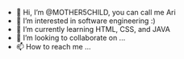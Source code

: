 - 👋 Hi, I’m @MOTHER5CHILD, you can call me Ari 
- 👀 I’m interested in software engineering :)
- 🌱 I’m currently learning HTML, CSS, and JAVA
- 💞️ I’m looking to collaborate on ...
- 📫 How to reach me ...

<!---
MOTHER5CHILD/MOTHER5CHILD is a ✨ special ✨ repository because its `README.md` (this file) appears on your GitHub profile.
You can click the Preview link to take a look at your changes.
--->
